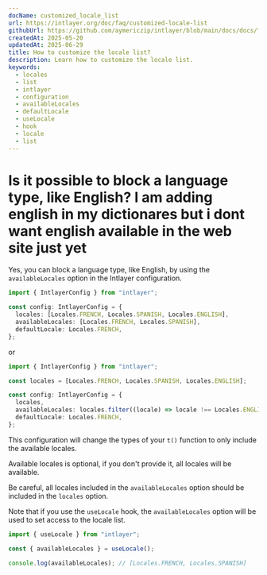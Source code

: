 ```yaml
---
docName: customized_locale_list
url: https://intlayer.org/doc/faq/customized-locale-list
githubUrl: https://github.com/aymericzip/intlayer/blob/main/docs/docs/frequent_questions/customized_locale_list.md
createdAt: 2025-05-20
updatedAt: 2025-06-29
title: How to customize the locale list?
description: Learn how to customize the locale list.
keywords:
  - locales
  - list
  - intlayer
  - configuration
  - availableLocales
  - defaultLocale
  - useLocale
  - hook
  - locale
  - list
---
```


# Is it possible to block a language type, like English? I am adding english in my dictionares but i dont want english available in the web site just yet

Yes, you can block a language type, like English, by using the `availableLocales` option in the Intlayer configuration.

```ts
import { IntlayerConfig } from "intlayer";

const config: IntlayerConfig = {
  locales: [Locales.FRENCH, Locales.SPANISH, Locales.ENGLISH],
  availableLocales: [Locales.FRENCH, Locales.SPANISH],
  defaultLocale: Locales.FRENCH,
};
```

or

```ts
import { IntlayerConfig } from "intlayer";

const locales = [Locales.FRENCH, Locales.SPANISH, Locales.ENGLISH];

const config: IntlayerConfig = {
  locales,
  availableLocales: locales.filter((locale) => locale !== Locales.ENGLISH),
  defaultLocale: Locales.FRENCH,
};
```

This configuration will change the types of your `t()` function to only include the available locales.

Available locales is optional, if you don't provide it, all locales will be available.

Be careful, all locales included in the `availableLocales` option should be included in the `locales` option.

Note that if you use the `useLocale` hook, the `availableLocales` option will be used to set access to the locale list.

```ts
import { useLocale } from "intlayer";

const { availableLocales } = useLocale();

console.log(availableLocales); // [Locales.FRENCH, Locales.SPANISH]
```

